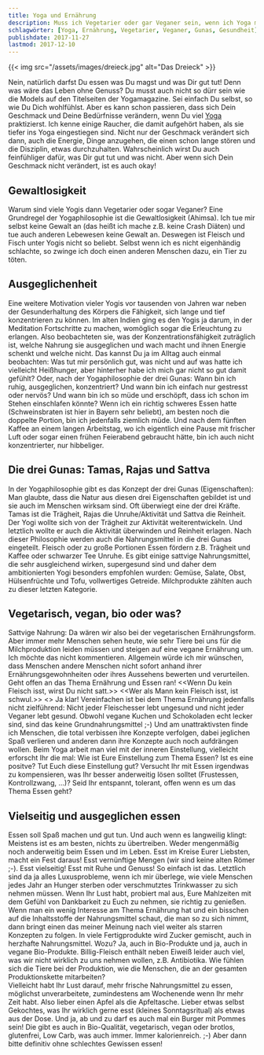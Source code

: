 ```yaml
---
title: Yoga und Ernährung
description: Muss ich Vegetarier oder gar Veganer sein, wenn ich Yoga mache?
schlagwörter: [Yoga, Ernährung, Vegetarier, Veganer, Gunas, Gesundheit]
publishdate: 2017-11-27
lastmod: 2017-12-10
---
```


{{< img src="/assets/images/dreieck.jpg" alt="Das Dreieck" >}}

Nein, natürlich darfst Du essen was Du magst und was Dir gut tut! Denn was wäre das Leben ohne Genuss? Du musst auch nicht so dürr sein wie die Models auf den Titelseiten der Yogamagazine. Sei einfach Du selbst, so wie Du Dich wohlfühlst. Aber es kann schon passieren, dass sich Dein Geschmack und Deine Bedürfnisse verändern, wenn Du viel [Yoga][1] praktizierst. Ich kenne einige Raucher, die damit aufgehört haben, als sie tiefer ins Yoga eingestiegen sind. Nicht nur der Geschmack verändert sich dann, auch die Energie, Dinge anzugehen, die einen schon lange stören und die Disziplin, etwas durchzuhalten. Wahrscheinlich wirst Du auch feinfühliger dafür, was Dir gut tut und was nicht. Aber wenn sich Dein Geschmack nicht verändert, ist es auch okay!

## Gewaltlosigkeit
Warum sind viele Yogis dann Vegetarier oder sogar Veganer? Eine Grundregel der Yogaphilosophie ist die Gewaltlosigkeit (Ahimsa). Ich tue mir selbst keine Gewalt an (das heißt ich mache z.B. keine Crash Diäten) und tue auch anderen Lebewesen keine Gewalt an. Deswegen ist Fleisch und Fisch unter Yogis nicht so beliebt. Selbst wenn ich es nicht eigenhändig schlachte, so zwinge ich doch einen anderen Menschen dazu, ein Tier zu töten.

## Ausgeglichenheit
Eine weitere Motivation vieler Yogis vor tausenden von Jahren war neben der Gesunderhaltung des Körpers die Fähigkeit, sich lange und tief konzentrieren zu können. Im alten Indien ging es den Yogis ja darum, in der Meditation Fortschritte zu machen, womöglich sogar die Erleuchtung zu erlangen. Also beobachteten sie, was der Konzentrationsfähigkeit zuträglich ist, welche Nahrung sie ausgeglichen und wach macht und ihnen Energie schenkt und welche nicht. Das kannst Du ja im Alltag auch einmal beobachten: Was tut mir persönlich gut, was nicht und auf was hatte ich vielleicht Heißhunger, aber hinterher habe ich mich gar nicht so gut damit gefühlt? Oder, nach der Yogaphilosophie der drei Gunas: Wann bin ich ruhig, ausgeglichen, konzentriert? Und wann bin ich einfach nur gestresst oder nervös? Und wann bin ich so müde und erschöpft, dass ich schon im Stehen einschlafen könnte? Wenn ich ein richtig schweres Essen hatte (Schweinsbraten ist hier in Bayern sehr beliebt), am besten noch die doppelte Portion, bin ich jedenfalls ziemlich müde. Und nach dem fünften Kaffee an einem langen Arbeitstag, wo ich eigentlich eine Pause mit frischer Luft oder sogar einen frühen Feierabend gebraucht hätte, bin ich auch nicht konzentrierter, nur hibbeliger.

## Die drei Gunas: Tamas, Rajas und Sattva

In der Yogaphilosophie gibt es das Konzept der drei Gunas (Eigenschaften): Man glaubte, dass die Natur aus diesen drei Eigenschaften gebildet ist und sie auch im Menschen wirksam sind. Oft überwiegt eine der drei Kräfte. Tamas ist die Trägheit, Rajas die Unruhe/Aktivität und Sattva die Reinheit. Der Yogi wollte sich von der Trägheit zur Aktivität weiterentwickeln. Und letztlich wollte er auch die Aktivität überwinden und Reinheit erlagen. Nach dieser Philosophie werden auch die Nahrungsmittel in die drei Gunas eingeteilt. Fleisch oder zu große Portionen Essen fördern z.B. Trägheit und Kaffee oder schwarzer Tee Unruhe. Es gibt einige sattvige Nahrungsmittel, die sehr ausgleichend wirken, supergesund sind und daher dem ambitionierten Yogi besonders empfohlen wurden: Gemüse, Salate, Obst, Hülsenfrüchte und Tofu, vollwertiges Getreide. Milchprodukte zählten auch zu dieser letzten Kategorie.

## Vegetarisch, vegan, bio oder was?

Sattvige Nahrung: Da wären wir also bei der vegetarischen Ernährungsform. Aber immer mehr Menschen sehen heute, wie sehr Tiere bei uns für die Milchproduktion leiden müssen und steigen auf eine vegane Ernährung um. Ich möchte das nicht kommentieren. Allgemein würde ich mir wünschen, dass Menschen andere Menschen nicht sofort anhand ihrer Ernährungsgewohnheiten oder ihres Aussehens bewerten und verurteilen. Geht offen an das Thema Ernährung und Essen ran!
<<Wenn Du kein Fleisch isst, wirst Du nicht satt.>>
<<Wer als Mann kein Fleisch isst, ist schwul.>>
<<Frauen essen nur Salat.>>
Ja klar! Vereinfachen ist bei dem Thema Ernährung jedenfalls nicht zielführend: Nicht jeder Fleischesser lebt ungesund und nicht jeder Veganer lebt gesund. Obwohl vegane Kuchen und Schokoladen echt lecker sind, sind das keine Grundnahrungsmittel ;-) Und am unattraktivsten finde ich Menschen, die total verbissen ihre Konzepte verfolgen, dabei jeglichen Spaß verlieren und anderen dann ihre Konzepte auch noch aufdrängen wollen. Beim Yoga arbeit man viel mit der inneren Einstellung, vielleicht erforscht Ihr die mal: Wie ist Eure Einstellung zum Thema Essen? Ist es eine positve? Tut Euch diese Einstellung gut? Versucht Ihr mit Essen irgendwas zu kompensieren, was Ihr besser anderweitig lösen solltet (Frustessen, Kontrollzwang, ...)? Seid Ihr entspannt, tolerant, offen wenn es um das Thema Essen geht?

## Vielseitig und ausgeglichen essen

Essen soll Spaß machen und gut tun. Und auch wenn es langweilig klingt: Meistens ist es am besten, nichts zu übertreiben. Weder mengenmäßig noch anderweitig beim Essen und im Leben. Esst im Kreise Eurer Liebsten, macht ein Fest daraus! Esst vernünftige Mengen (wir sind keine alten Römer ;-). Esst vielseitig! Esst mit Ruhe und Genuss! So einfach ist das.
Letztlich sind da ja alles Luxusprobleme, wenn ich mir überlege, wie viele Menschen jedes Jahr an Hunger sterben oder verschmutztes Trinkwasser zu sich nehmen müssen. Wenn Ihr Lust habt, probiert mal aus, Eure Mahlzeiten mit dem Gefühl von Dankbarkeit zu Euch zu nehmen, sie richtig zu genießen. <br/>
Wenn man ein wenig Interesse am Thema Ernährung hat und ein bisschen auf die Inhaltsstoffe der Nahrungsmittel schaut, die man so zu sich nimmt, dann bringt einen das meiner Meinung nach viel weiter als starren Konzepten zu folgen. In viele Fertigprodukte wird Zucker gemischt, auch in herzhafte Nahrungsmittel. Wozu? Ja, auch in Bio-Produkte und ja, auch in vegane Bio-Produkte. Billig-Fleisch enthält neben Eiweiß leider auch viel, was wir nicht wirklich zu uns nehmen wollen, z.B. Antibiotika. Wie fühlen sich die Tiere bei der Produktion, wie die Menschen, die an der gesamten Produktionskette mitarbeiten? <br/>
Vielleicht habt Ihr Lust darauf, mehr frische Nahrungsmittel zu essen, möglichst unverarbeitete, zumindestens am Wochenende wenn Ihr mehr Zeit habt. Also lieber einen Apfel als die Apfeltasche. Lieber etwas selbst Gekochtes, was Ihr wirklich gerne esst (kleines Sonntagsritual) als etwas aus der Dose. Und ja, ab und zu darf es auch mal ein Burger mit Pommes sein! Die gibt es auch in Bio-Qualität, vegetarisch, vegan oder brotlos, glutenfrei, Low Carb, was auch immer. Immer kalorienreich. ;-) Aber dann bitte definitiv ohne schlechtes Gewissen essen!

[1]: /artikel/2017/was-ist-yoga
